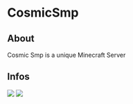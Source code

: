 # CosmicSmp
## About
Cosmic Smp is a unique Minecraft Server
## Infos
[![](https://discord.com/api/guilds/817500165866782770/widget.png)](https://discord.gg/QUwYSvyMwa)
[![](https://img.shields.io/badge/Java-18-success?logo=java)](https://www.oracle.com/java/technologies/javase-downloads.html)
